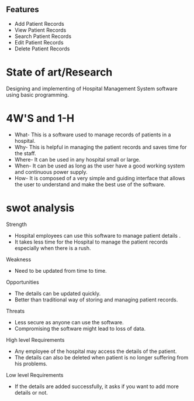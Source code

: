 ## Features
*   Add Patient Records
*   View Patient Records
*   Search Patient Records
*   Edit Patient Records
*   Delete Patient Records
# State of art/Research
   Designing and implementing of Hospital Management System software using basic programming.
# 4W'S and 1-H
*   What- This is a software used to manage records of patients in a hospital.
*   Why- This is helpful in managing the patient records and saves time for the staff.
*   Where- It can be used in any hospital small or large.
*   When- It can be used as long as the user have a good working system and continuous power supply.
*   How- It is composed of a very simple and guiding interface that allows the user to understand and make the best use of the software.
# swot analysis

Strength
*   Hospital employees can use this software to manage patient details .
*   It takes less time for the Hospital to manage the patient records especially when there is a rush.

Weakness
*   Need to be updated from time to time.

Opportunities
*   The details can be updated quickly.
*   Better than traditional way of storing and managing patient records.

Threats
*   Less secure as anyone can use the software.
*   Compromising the software might lead to loss of data.

High level Requirements
*   Any employee of the hospital may access the details of the patient.
*   The details can also be deleted when patient is no longer suffering from his problems.

Low level Requirements
*   If the details are added successfully, it asks if you want to add more details or not.
